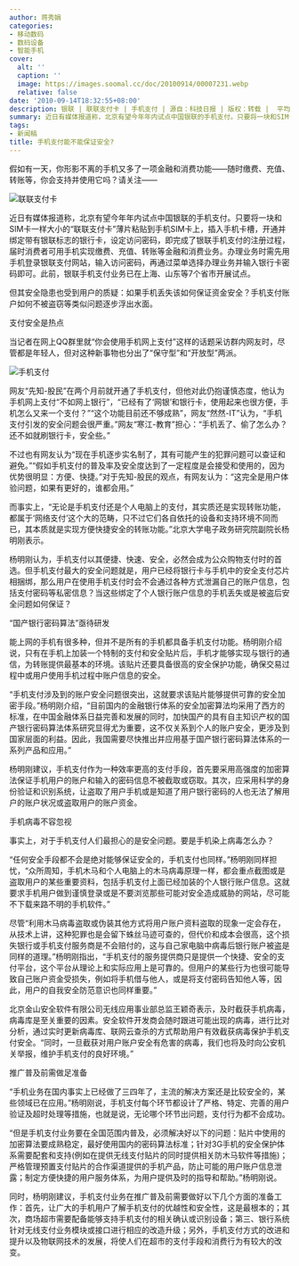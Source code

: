 ```yaml
---
author: 蒋秀娟
categories:
- 移动数码
- 数码设备
- 智能手机
cover:
  alt: ''
  caption: ''
  image: https://images.soomal.cc/doc/20100914/00007231.webp
  relative: false
date: '2010-09-14T18:32:55+08:00'
description: 银联 | 联联支付卡 | 手机支付 | 源自：科技日报 | 版权：转载 |  平均/总评分：05.50/11
summary: 近日有媒体报道称，北京有望今年年内试点中国银联的手机支付。只要将一块和SIM卡一样大小的“联联支付卡”薄片粘贴到手机SIM卡上，插入手机卡槽，开通并绑定带有银联标志的银行卡，设定访问密码，即完成了银联手机支付的注册过程，届时消费者可用手机实现缴费、充值、转账等金融和消费业务。办理业务时需先用手机登录银联支付网站，输入访问密码，再通过菜单选择办理业务并输入银行卡密码即可。
tags:
- 新闻稿
title: 手机支付能不能保证安全?
---
```


假如有一天，你形影不离的手机又多了一项金融和消费功能――随时缴费、充值、转账等，你会支持并使用它吗？请关注――



![联联支付卡](https://images.soomal.cc/doc/20100914/00007232.webp)



近日有媒体报道称，北京有望今年年内试点中国银联的手机支付。只要将一块和SIM卡一样大小的“联联支付卡”薄片粘贴到手机SIM卡上，插入手机卡槽，开通并绑定带有银联标志的银行卡，设定访问密码，即完成了银联手机支付的注册过程，届时消费者可用手机实现缴费、充值、转账等金融和消费业务。办理业务时需先用手机登录银联支付网站，输入访问密码，再通过菜单选择办理业务并输入银行卡密码即可。此前，银联手机支付业务已在上海、山东等7个省市开展试点。



但其安全隐患也受到用户的质疑：如果手机丢失该如何保证资金安全？手机支付账户如何不被盗窃等类似问题逐步浮出水面。



支付安全是热点



当记者在网上QQ群里就“你会使用手机网上支付”这样的话题采访群内网友时，尽管都是年轻人，但对这种新事物也分出了“保守型”和“开放型”两派。



![手机支付](https://images.soomal.cc/doc/20100914/00007231.webp)



网友“先知-股民”在两个月前就开通了手机支付，但他对此仍抱谨慎态度，他认为手机网上支付“不如网上银行”，“已经有了‘网银’和银行卡，使用起来也很方便，手机怎么又来一个支付？”“这个功能目前还不够成熟”，网友“然然-IT”认为，“手机支付引发的安全问题会很严重。”网友“寒江-教育”担心：“手机丢了、偷了怎么办？还不如就刷银行卡，安全些。”



不过也有网友认为“现在手机逐步实名制了，其有可能产生的犯罪问题可以查证和避免。”“假如手机支付的普及率及安全度达到了一定程度是会接受和使用的，因为优势很明显：方便、快捷。”对于先知-股民的观点，有网友认为：“这完全是用户体验问题，如果有更好的，谁都会用。”



而事实上，“无论是手机支付还是个人电脑上的支付，其实质还是实现转账功能，都属于‘网络支付’这个大的范畴，只不过它们各自依托的设备和支持环境不同而已，其本质就是实现方便快捷安全的转账功能。”北京大学电子政务研究院副院长杨明刚表示。



杨明刚认为，手机支付以其便捷、快速、安全，必然会成为公众购物支付时的首选。但手机支付最大的安全问题就是，用户已经将银行卡与手机中的安全支付芯片相捆绑，那么用户在使用手机支付时会不会通过各种方式泄漏自己的账户信息，包括支付密码等私密信息？当这些绑定了个人银行账户信息的手机丢失或是被盗后安全问题如何保证？



“国产银行密码算法”亟待研发



能上网的手机有很多种，但并不是所有的手机都具备手机支付功能。杨明刚介绍说，只有在手机上加装一个特制的支付和安全贴片后，手机才能够实现与银行的通信，为转账提供最基本的环境。该贴片还要具备很高的安全保护功能，确保交易过程中或用户使用手机过程中账户信息的安全。



“手机支付涉及到的账户安全问题很突出，这就要求该贴片能够提供可靠的安全加密手段。”杨明刚介绍，“目前国内的金融银行体系的安全加密算法均采用了西方的标准，在中国金融体系日益完善和发展的同时，加快国产的具有自主知识产权的国产银行密码算法体系研究显得尤为重要，这不仅关系到个人的账户安全，更涉及到国家层面的利益。因此，我国需要尽快推出并应用基于国产银行密码算法体系的一系列产品和应用。”



杨明刚建议，手机支付作为一种效率更高的支付手段，首先要采用高强度的加密算法保证手机用户的账户和输入的密码信息不被截取或窃取。其次，应采用科学的身份验证和识别系统，让盗取了用户手机或是知道了用户银行密码的人也无法了解用户的账户状况或盗取用户的账户资金。



手机病毒不容忽视



事实上，对于手机支付人们最担心的是安全问题。要是手机染上病毒怎么办？



“任何安全手段都不会是绝对能够保证安全的，手机支付也同样。”杨明刚同样担忧，“众所周知，手机木马和个人电脑上的木马病毒原理一样，都会重点截图或是盗取用户的某些重要资料，包括手机支付上面已经加装的个人银行账户信息。这就要求手机用户做到谨慎登录或是不要浏览那些可能对安全造成威胁的网站，尽可能不下载来路不明的手机软件。”



尽管“利用木马病毒盗取或伪装其他方式将用户账户资料盗取的现象一定会存在，从技术上讲，这种犯罪也是会留下蛛丝马迹可查的，但代价和成本会很高，这个损失银行或手机支付服务商是不会赔付的，这与自己家电脑中病毒后银行账户被盗是同样的道理。”杨明刚指出，“手机支付的服务提供商只是提供一个快捷、安全的支付平台，这个平台从理论上和实际应用上是可靠的。但用户的某些行为也很可能导致自己账户资金受损失，例如将手机借与他人，或是将支付密码告知他人等，因此，用户的自我安全防范意识也同样重要。”



北京金山安全软件有限公司无线应用事业部总监王颖奇表示，及时截获手机病毒，病毒库是至关重要的因素。安全软件开发商会随时跟进可能出现的病毒，进行比对分析，通过实时更新病毒库、联网云查杀的方式帮助用户有效截获病毒保护手机支付安全。“同时，一旦截获对用户账户安全有危害的病毒，我们也将及时向公安机关举报，维护手机支付的良好环境。”



推广普及前需做足准备



“手机业务在国内事实上已经做了三四年了，主流的解决方案还是比较安全的，某些领域已在应用。”杨明刚说，手机支付每个环节都设计了严格、特定、完善的用户验证及超时处理等措施，也就是说，无论哪个环节出问题，支付行为都不会成功。



“但是手机支付业务要在全国范围内普及，必须解决好以下的问题：贴片中使用的加密算法要成熟稳定，最好使用国内的密码算法标准；针对3G手机的安全保护体系需要配套和支持(例如在提供无线支付贴片的同时提供相关防木马软件等措施)；严格管理预置支付贴片的合作渠道提供的手机产品，防止可能的用户账户信息泄露；制定方便快捷的用户服务体系，为用户提供及时的指导和帮助。”杨明刚说。



同时，杨明刚建议，手机支付业务在推广普及前需要做好以下几个方面的准备工作：首先，让广大的手机用户了解手机支付的优越性和安全性，这是最根本的；其次，商场超市需要配备能够支持手机支付的相关确认或识别设备；第三、银行系统针对无线支付业务模块或接口进行相应的改造升级；另外，手机支付方式的改进和提升以及物联网技术的发展，将使人们在超市的支付手段和消费行为有较大的改变。